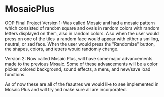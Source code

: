 # MosaicPlus
OOP Final Project
Version 1: Was called Mosaic and had a mosaic pattern which consisted of random square and ovals in random colors with random letters displayed on them, also in random colors. Also when the user would press on one of the tiles, a random face would appear with either a smiling, neutral, or sad face. When the user would press the "Randomize" button, the shapes, colors, and letters would randomly change.

Version 2: Now called Mosaic Plus, will have some major advancements made to the previous Mosaic. Some of these advancements will be a color picker, colored background, sound effects, a menu, and new/save load functions.

As of now these are all of the feautres we would like to see implemented in Mosaic Plus and will try and make sure all are incorporated.